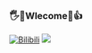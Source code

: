 ### 🖐🤣Wlecome🤪👍
[![Bilibili](https://img.shields.io/badge/dynamic/json?url=https://api.bilibili.com/x/relation/stat?vmid=38208741&jsonp=jsonp&label=netube_99&query=$.data.follower&color=ff69b4&style=for-the-badge&logo=bilibili&logoColor=ff69b4)](https://space.bilibili.com/38208741)
<a href="https://clustrmaps.com/site/1bl4d" title="Visit tracker"><img src="//www.clustrmaps.com/map_v2.png?d=FzpdLZgaO5_gJvBaNz0d35ddQ-sMXNOhV19VsZoUsbI&cl=ffffff"></a>

